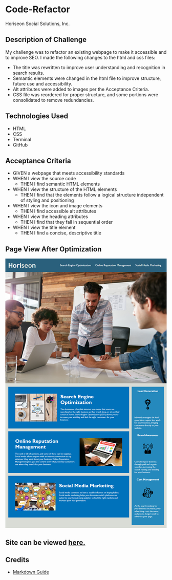 # Code-Refactor

Horiseon Social Solutions, Inc.

## Description of Challenge

My challenge was to refactor an existing webpage to make it accessible and to improve SEO. I made the following changes to the html and css files:
* The title was rewritten to improve user understanding and recognition in search results.
* Semantic elements were changed in the html file to improve structure, future use and accessibility.
* Alt attributes were added to images per the Acceptance Criteria.
* CSS file was reordered for proper structure, and some portions were consolidated to remove redundancies. 

## Technologies Used

* HTML
* CSS
* Terminal
* GitHub

## Acceptance Criteria

* GIVEN a webpage that meets accessibility standards
* WHEN I view the source code
    * THEN I find semantic HTML elements
* WHEN I view the structure of the HTML elements
    * THEN I find that the elements follow a logical structure independent of styling and positioning
* WHEN I view the icon and image elements
    * THEN I find accessible alt attributes
* WHEN I view the heading attributes
    * THEN I find that they fall in sequential order
* WHEN I view the title element
    * THEN I find a concise, descriptive title

## Page View After Optimization

![Horiseon Page View](/assets/images/Page.png)

## Site can be viewed [here.](https://hdtamisiea.github.io/Code-Refactor/)

## Credits

* [Markdown Guide](https://markdownguide.org)